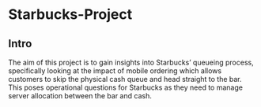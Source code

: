 # Starbucks-Project
## Intro
The aim of this project is to gain insights into Starbucks’ queueing process, specifically looking at the impact of mobile ordering which allows customers to skip the physical cash queue and head straight to the bar. This poses operational questions for Starbucks as they need to manage server allocation between the bar and cash.

